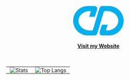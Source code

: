 <div align="center">
  <!-- Logo and site link at top center -->
  <a href="https://christian.deleon.xyz/">
    <img src="images/logo192.png" alt="Logo" height="80">
  </a>
  <br/>
  <br/>
  <div><a href="https://christian.deleon.xyz/"><strong>Visit my Website</strong></a></div>
  <br/>
  <br/>

  <!-- GitHub stats cards side by side -->
  <table style="border: none; border-collapse: collapse;">
    <tr>
      <td style="border: none; padding: 0 10px;">
        <img src="https://github-readme-stats.vercel.app/api?username=christian-deleon&show_icons=true&hide_rank=true&theme=react" alt="Stats">
      </td>
      <td style="border: none; padding: 0 10px;">
        <img src="https://github-readme-stats.vercel.app/api/top-langs/?username=christian-deleon&size_weight=0.5&count_weight=0.5&theme=react&layout=donut" alt="Top Langs">
      </td>
    </tr>
  </table>
</div>
